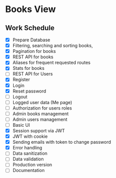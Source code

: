 # Books View

## Work Schedule

- [x] Prepare Database
- [x] Filtering, searching and sorting books,
- [x] Pagination for books
- [x] REST API for books
- [x] Aliases for frequent requested routes
- [x] Stats for books
- [ ] REST API for Users
- [x] Register
- [x] Login
- [x] Reset password
- [ ] Logout
- [ ] Logged user data (Me page)
- [ ] Authorization for users roles
- [ ] Admin books management
- [ ] Admin users management
- [ ] Basic UI
- [x] Session support via JWT
- [x] JWT with cookie
- [x] Sending emails with token to change password
- [x] Error handling
- [ ] Data sanitization
- [ ] Data validation
- [ ] Production version
- [ ] Documentation
